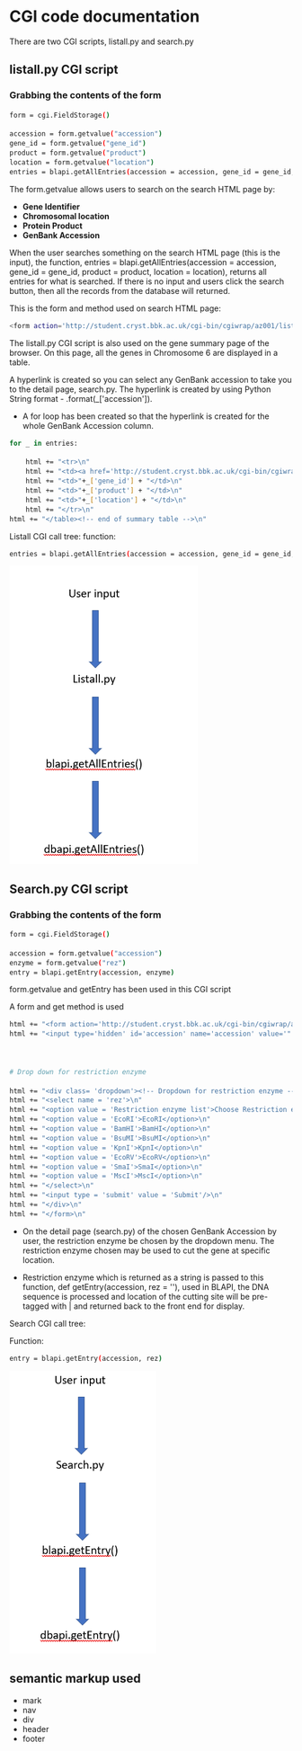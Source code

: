 
# CGI code documentation

There are two CGI scripts, listall.py and search.py

## listall.py CGI script
### Grabbing the contents of the form

```sh
form = cgi.FieldStorage()

accession = form.getvalue("accession")
gene_id = form.getvalue("gene_id")
product = form.getvalue("product")
location = form.getvalue("location")
entries = blapi.getAllEntries(accession = accession, gene_id = gene_id, product = product, location = location)
```

The form.getvalue allows users to search on the search HTML page by: 

* **Gene Identifier**
* **Chromosomal location**
* **Protein Product**
* **GenBank Accession** 
 
When the user searches something on the search HTML page (this is the input), the function, entries = blapi.getAllEntries(accession = accession, gene_id = gene_id, product = product, location = location), returns all entries for what is searched. If there is no input and users click the search button, then all the records from the database will returned.

This is the form and method used on search HTML page:

```sh
<form action='http://student.cryst.bbk.ac.uk/cgi-bin/cgiwrap/az001/listall.py' method='get'>
  ```

The listall.py CGI script is also used on the gene summary page of the browser. On this page, all the genes in Chromosome 6 are displayed in a table.

A hyperlink is created so you can select any GenBank accession to take you to the detail page, search.py. The hyperlink is created by using Python String format - .format(_['accession']).

* A for loop has been created so that the hyperlink is created for the whole GenBank Accession column. 

```sh
for _ in entries:
	
	html += "<tr>\n"
	html += "<td><a href='http://student.cryst.bbk.ac.uk/cgi-bin/cgiwrap/az001/search.py?accession={}' method='get'>".format(_['accession'])+ _['accession']+ "</a></td>\n" 
	html += "<td>"+_['gene_id'] + "</td>\n"	
	html += "<td>"+_['product'] + "</td>\n"
	html += "<td>"+_['location'] + "</td>\n"
	html += "</tr>\n"
html += "</table><!-- end of summary table -->\n"
```

Listall CGI call tree:
function:
```sh
entries = blapi.getAllEntries(accession = accession, gene_id = gene_id, product = product, location = location)
```
![image](https://github.com/flolai/bbk_chromosome6/blob/master/cgi-biocomp2/cgi/docs/listall.py%20call%20tree.png)



## Search.py CGI script
### Grabbing the contents of the form

```sh
form = cgi.FieldStorage()

accession = form.getvalue("accession")
enzyme = form.getvalue("rez")
entry = blapi.getEntry(accession, enzyme)
```
form.getvalue and getEntry has been used in this CGI script 

A form and get method is used

```sh
html += "<form action='http://student.cryst.bbk.ac.uk/cgi-bin/cgiwrap/az001/search.py' method='get'>\n"
html += "<input type='hidden' id='accession' name='accession' value='" + accession + "'>\n"



# Drop down for restriction enzyme

html += "<div class= 'dropdown'><!-- Dropdown for restriction enzyme -->\n"
html += "<select name = 'rez'>\n"
html += "<option value = 'Restriction enzyme list'>Choose Restriction enzyme</option>\n"
html += "<option value = 'EcoRI'>EcoRI</option>\n"
html += "<option value = 'BamHI'>BamHI</option>\n"
html += "<option value = 'BsuMI'>BsuMI</option>\n"
html += "<option value = 'KpnI'>KpnI</option>\n"
html += "<option value = 'EcoRV'>EcoRV</option>\n"
html += "<option value = 'SmaI'>SmaI</option>\n"
html += "<option value = 'MscI'>MscI</option>\n"
html += "</select>\n"
html += "<input type = 'submit' value = 'Submit'/>\n"
html += "</div>\n"
html += "</form>\n"
```

* On the detail page (search.py) of the chosen GenBank Accession by user, the restriction enzyme be chosen by the dropdown menu. The restriction enzyme chosen may be used to cut the gene at specific location. 

* Restriction enzyme which is returned as a string is passed to this function, def getEntry(accession, rez = ''), used in BLAPI, the DNA sequence is processed and location of the cutting site will be pre-tagged with | and returned back to the front end for display.

Search CGI call tree:

Function:

```sh
entry = blapi.getEntry(accession, rez)

```
![image](https://github.com/flolai/bbk_chromosome6/blob/master/cgi-biocomp2/cgi/docs/search.py%20call%20tree.png)




## semantic markup used
   
  * mark
  * nav
  * div
  * header
  * footer
  
   




